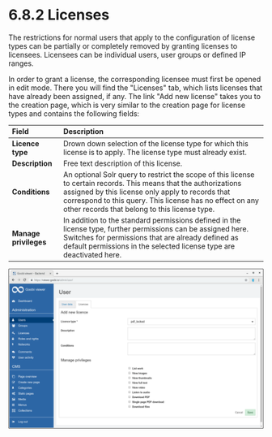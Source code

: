 # 6.8.2 Licenses

The restrictions for normal users that apply to the configuration of license types can be partially or completely removed by granting licenses to licensees. Licensees can be individual users, user groups or defined IP ranges. 

In order to grant a license, the corresponding licensee must first be opened in edit mode. There you will find the "Licenses" tab, which lists licenses that have already been assigned, if any. The link "Add new license" takes you to the creation page, which is very similar to the creation page for license types and contains the following fields:

| **Field**  | Description |
| :--- | :--- |
| **Licence type** | Drown down selection of the license type for which this license is to apply. The license type must already exist. |
| **Description**  | Free text description of this license. |
| **Conditions** | An optional Solr query to restrict the scope of this license to certain records. This means that the authorizations assigned by this license only apply to records that correspond to this query. This license has no effect on any other records that belong to this license type. |
| **Manage privileges** | In addition to the standard permissions defined in the license type, further permissions can be assigned here. Switches for permissions that are already defined as default permissions in the selected license type are deactivated here. |

![](../../.gitbook/assets/6.8.2.png)

